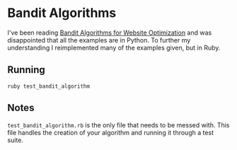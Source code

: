 # Bandit Algorithms

I've been reading [Bandit Algorithms for Website Optimization](http://shop.oreilly.com/product/0636920027393.do) and was disappointed that all the examples are in Python. To further my understanding I reimplemented many of the examples given, but in Ruby.

## Running

    ruby test_bandit_algorithm

## Notes

`test_bandit_algorithm.rb` is the only file that needs to be messed with. This file handles the creation of your algorithm and running it through a test suite.